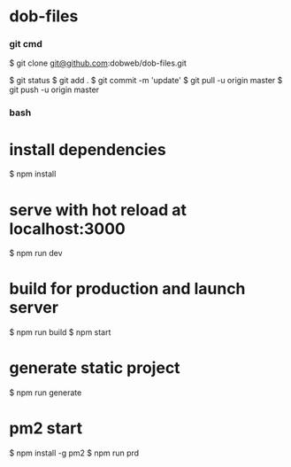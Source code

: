 # dob-files


### git cmd
$ git clone git@github.com:dobweb/dob-files.git

$ git status
$ git add .
$ git commit -m 'update'
$ git pull -u origin master
$ git push -u origin master


### bash
# install dependencies
$ npm install

# serve with hot reload at localhost:3000
$ npm run dev

# build for production and launch server
$ npm run build
$ npm start

# generate static project
$ npm run generate

# pm2 start
$ npm install -g pm2
$ npm run prd
